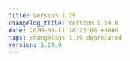 ```yaml
---
title: Version 1.19
changelog_title: Version 1.19.0
date: 2020-03-11 20:23:08 +0000
tags: changelogs 1.19 deprecated
version: 1.19.0
---
```

<script src="https://gist.github.com/spinnaker-release/dbc44ac411d5076002b5db7c64b8c63e.js"/>
